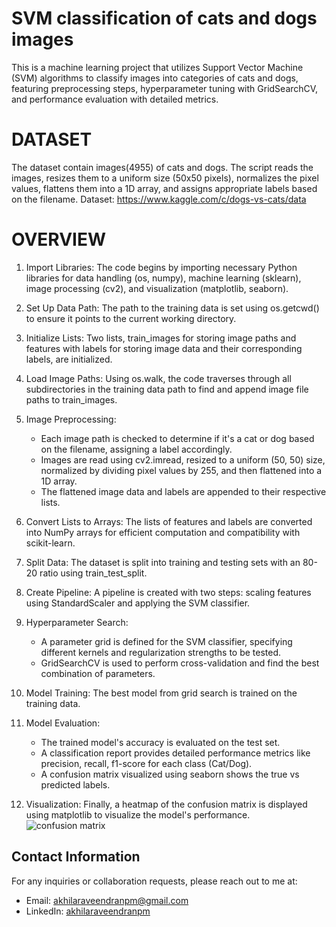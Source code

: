 # SVM classification of cats and dogs images
 This is a machine learning project that utilizes Support Vector Machine (SVM) algorithms to classify images into categories of cats and dogs, featuring preprocessing steps, hyperparameter tuning with GridSearchCV, and performance evaluation with detailed metrics.
 # DATASET
 The dataset contain images(4955) of cats and dogs. The script reads the images, resizes them to a uniform size (50x50 pixels), normalizes the pixel values, flattens them into a 1D array, and assigns appropriate labels based on the filename.
 Dataset: https://www.kaggle.com/c/dogs-vs-cats/data
 # OVERVIEW
 1. Import Libraries: The code begins by importing necessary Python libraries for data handling (os, numpy), machine learning (sklearn), image processing (cv2), and visualization (matplotlib, seaborn).

2. Set Up Data Path: The path to the training data is set using os.getcwd() to ensure it points to the current working directory.

3. Initialize Lists: Two lists, train_images for storing image paths and features with labels for storing image data and their corresponding labels, are initialized.

4. Load Image Paths: Using os.walk, the code traverses through all subdirectories in the training data path to find and append image file paths to train_images.

5. Image Preprocessing:
   - Each image path is checked to determine if it's a cat or dog based on the filename, assigning a label accordingly.
   - Images are read using cv2.imread, resized to a uniform (50, 50) size, normalized by dividing pixel values by 255, and then flattened into a 1D array.
   - The flattened image data and labels are appended to their respective lists.

6. Convert Lists to Arrays: The lists of features and labels are converted into NumPy arrays for efficient computation and compatibility with scikit-learn.

7. Split Data: The dataset is split into training and testing sets with an 80-20 ratio using train_test_split.

8. Create Pipeline: A pipeline is created with two steps: scaling features using StandardScaler and applying the SVM classifier.

9. Hyperparameter Search:
   - A parameter grid is defined for the SVM classifier, specifying different kernels and regularization strengths to be tested.
   - GridSearchCV is used to perform cross-validation and find the best combination of parameters.

10. Model Training: The best model from grid search is trained on the training data.

11. Model Evaluation:
    - The trained model's accuracy is evaluated on the test set.
    - A classification report provides detailed performance metrics like precision, recall, f1-score for each class (Cat/Dog).
    - A confusion matrix visualized using seaborn shows the true vs predicted labels.

12. Visualization: Finally, a heatmap of the confusion matrix is displayed using matplotlib to visualize the model's performance.
![confusion matrix](https://github.com/Akhila-04-03/PRODIGY_ML_03/assets/159133840/6c9e9b99-5265-4049-b1fd-27ec860813b0)

## Contact Information
For any inquiries or collaboration requests, please reach out to me at:
- Email: [akhilaraveendranpm@gmail.com](akhilaraveendranpm@gmail.com)
- LinkedIn: [akhilaraveendranpm](https://www.linkedin.com/in/akhila-raveendran-pm)

